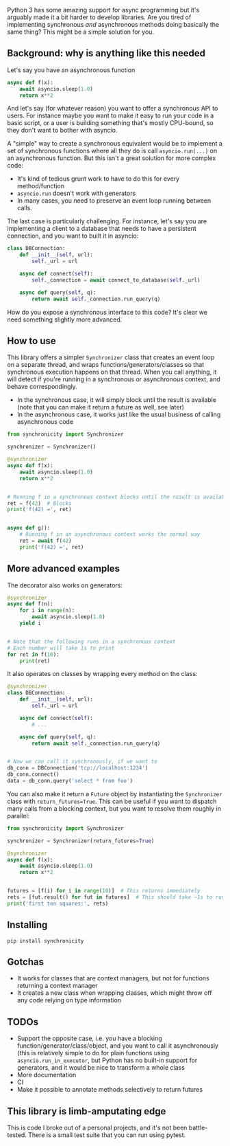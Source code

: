 Python 3 has some amazing support for async programming but it's arguably made it a bit harder to develop libraries. Are you tired of implementing synchronous _and_ asynchronous methods doing basically the same thing? This might be a simple solution for you.

Background: why is anything like this needed
--------------------------------------------

Let's say you have an asynchronous function

```python
async def f(x):
    await asyncio.sleep(1.0)
    return x**2
```

And let's say (for whatever reason) you want to offer a synchronous API to users. For instance maybe you want to make it easy to run your code in a basic script, or a user is building something that's mostly CPU-bound, so they don't want to bother with asyncio.

A "simple" way to create a synchronous equivalent would be to implement a set of synchronous functions where all they do is call `asyncio.run(...)` on an asynchronous function. But this isn't a great solution for more complex code:

* It's kind of tedious grunt work to have to do this for every method/function
* `asyncio.run` doesn't work with generators
* In many cases, you need to preserve an event loop running between calls.

The last case is particularly challenging. For instance, let's say you are implementing a client to a database that needs to have a persistent connection, and you want to built it in asyncio:

```python
class DBConnection:
    def __init__(self, url):
        self._url = url

    async def connect(self):
        self._connection = await connect_to_database(self._url)

    async def query(self, q):
        return await self._connection.run_query(q)
```

How do you expose a synchronous interface to this code? It's clear we need something slightly more advanced.

How to use
----------

This library offers a simpler `Synchronizer` class that creates an event loop on a separate thread, and wraps functions/generators/classes so that synchronous execution happens on that thread. When you call anything, it will detect if you're running in a synchronous or asynchronous context, and behave correspondingly.

* In the synchronous case, it will simply block until the result is available (note that you can make it return a future as well, see later)
* In the asynchronous case, it works just like the usual business of calling asynchronous code

```python
from synchronicity import Synchronizer

synchronizer = Synchronizer()

@synchronizer
async def f(x):
    await asyncio.sleep(1.0)
    return x**2


# Running f in a synchronous context blocks until the result is available
ret = f(42)  # Blocks
print('f(42) =', ret)


async def g():
    # Running f in an asynchronous context works the normal way
    ret = await f(42)
    print('f(42) =', ret)
```

More advanced examples
----------------------

The decorator also works on generators:

```python
@synchronizer
async def f(n):
    for i in range(n):
        await asyncio.sleep(1.0)
	yield i


# Note that the following runs in a synchronous context
# Each number will take 1s to print
for ret in f(10):
    print(ret)
```

It also operates on classes by wrapping every method on the class:


```python
@synchronizer
class DBConnection:
    def __init__(self, url):
        self._url = url

    async def connect(self):
        # ...

    async def query(self, q):
        return await self._connection.run_query(q)


# Now we can call it synchronously, if we want to
db_conn = DBConnection('tcp://localhost:1234')
db_conn.connect()
data = db_conn.query('select * from foo')
```

You can also make it return a `Future` object by instantiating the `Synchronizer` class with `return_futures=True`. This can be useful if you want to dispatch many calls from a blocking context, but you want to resolve them roughly in parallel:

```python
from synchronicity import Synchronizer

synchronizer = Synchronizer(return_futures=True)

@synchronizer
async def f(x):
    await asyncio.sleep(1.0)
    return x**2


futures = [f(i) for i in range(10)]  # This returns immediately
rets = [fut.result() for fut in futures]  # This should take ~1s to run, resolving all futures in parallel
print('first ten squares:', rets)
```

Installing
----------


```
pip install synchronicity
```

Gotchas
-------

* It works for classes that are context managers, but not for functions returning a context manager
* It creates a new class when wrapping classes, which might throw off any code relying on type information

TODOs
-----

* Support the opposite case, i.e. you have a blocking function/generator/class/object, and you want to call it asynchronously (this is relatively simple to do for plain functions using `asyncio.run_in_executor`, but Python has no built-in support for generators, and it would be nice to transform a whole class
* More documentation
* CI
* Make it possible to annotate methods selectively to return futures

This library is limb-amputating edge
------------------------------------

This is code I broke out of a personal projects, and it's not been battle-tested. There is a small test suite that you can run using pytest.
